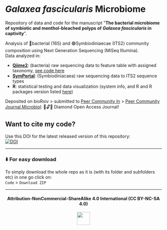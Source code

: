 # *Galaxea fascicularis* Microbiome
Repository of data and code for the manuscript "<b>The bacterial microbiome of symbiotic and menthol-bleached polyps of *Galaxea fascicularis* in captivity</b>".

Analysis of 🦠bacterial (16S) and 🟢Symbiodiniaecae (ITS2) community composition using Next Generation Sequencing (MiSeq Illumina).     
Data analyzed in:
- [**Qiime2**](https://docs.qiime2.org/2023.2/about/): (bacteria) raw sequencing data to feature table with assigned taxonomy, [see code here](https://github.com/sPuntinG/Galaxea_Microbiome_PCI/blob/main/in/qiime2_analysis_code)
- [**SymPortal**](https://symportal.org/): (Symbiodiniacaea) raw sequencing data to ITS2 sequence types
- **R**: statistical testing and data visualization (system info, and R and R packages version listed [here](https://github.com/sPuntinG/Galaxea_Microbiome_PCI/blob/main/R_reproducibility.txt))


Deposited on bioRxiv > submitted to [Peer Community In](https://peercommunityin.org/) > [Peer Community Journal Microbiol](https://microbiol.peercommunityin.org/): 
💎🔓📖 Diamond Open Access Journal!

## Want to cite my code?
Use this DOI for the latest released version of this repository:    
[![DOI](https://zenodo.org/badge/616299870.svg)](https://zenodo.org/badge/latestdoi/616299870)


----------------------------------------------
### ⬇️ For easy download
To simply download the whole repo as it is (with its folder and subfolders etc) in one go click on:      
`Code` > `Download ZIP`   

-------------------------------------
<div align="center">
  <h4>Attribution-NonCommercial-ShareAlike 4.0 International (CC BY-NC-SA 4.0)</h4>
<div style="width:300px; height:200px">
<img src=https://camo.githubusercontent.com/00f7814990f36f84c5ea74cba887385d8a2f36be/68747470733a2f2f646f63732e636c6f7564706f7373652e636f6d2f696d616765732f63632d62792d6e632d73612e706e67 alt="" height="42">
</div>
